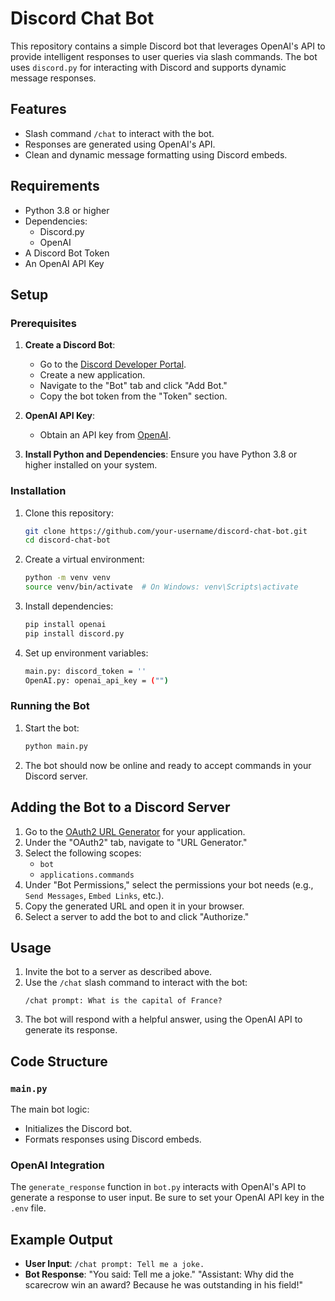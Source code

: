 # Discord Chat Bot

This repository contains a simple Discord bot that leverages OpenAI's API to provide intelligent responses to user queries via slash commands. The bot uses `discord.py` for interacting with Discord and supports dynamic message responses.

## Features
- Slash command `/chat` to interact with the bot.
- Responses are generated using OpenAI's API.
- Clean and dynamic message formatting using Discord embeds.

## Requirements

- Python 3.8 or higher
- Dependencies:
  - Discord.py
  - OpenAI
- A Discord Bot Token
- An OpenAI API Key

## Setup

### Prerequisites
1. **Create a Discord Bot**:
   - Go to the [Discord Developer Portal](https://discord.com/developers/applications).
   - Create a new application.
   - Navigate to the "Bot" tab and click "Add Bot."
   - Copy the bot token from the "Token" section.

2. **OpenAI API Key**:
   - Obtain an API key from [OpenAI](https://platform.openai.com/signup/).

3. **Install Python and Dependencies**:
   Ensure you have Python 3.8 or higher installed on your system.

### Installation
1. Clone this repository:
   ```bash
   git clone https://github.com/your-username/discord-chat-bot.git
   cd discord-chat-bot
   ```

2. Create a virtual environment:
   ```bash
   python -m venv venv
   source venv/bin/activate  # On Windows: venv\Scripts\activate
   ```

3. Install dependencies:
   ```bash
   pip install openai
   pip install discord.py
   ```

4. Set up environment variables:
   ```bash
   main.py: discord_token = ''
   OpenAI.py: openai_api_key = ("")
   ```

### Running the Bot
1. Start the bot:
   ```bash
   python main.py
   ```

2. The bot should now be online and ready to accept commands in your Discord server.

## Adding the Bot to a Discord Server
1. Go to the [OAuth2 URL Generator](https://discord.com/developers/applications) for your application.
2. Under the "OAuth2" tab, navigate to "URL Generator."
3. Select the following scopes:
   - `bot`
   - `applications.commands`
4. Under "Bot Permissions," select the permissions your bot needs (e.g., `Send Messages`, `Embed Links`, etc.).
5. Copy the generated URL and open it in your browser.
6. Select a server to add the bot to and click "Authorize."

## Usage

1. Invite the bot to a server as described above.
2. Use the `/chat` slash command to interact with the bot:
   ```
   /chat prompt: What is the capital of France?
   ```
3. The bot will respond with a helpful answer, using the OpenAI API to generate its response.

## Code Structure

### `main.py`
The main bot logic:
- Initializes the Discord bot.
- Formats responses using Discord embeds.

### OpenAI Integration
The `generate_response` function in `bot.py` interacts with OpenAI's API to generate a response to user input. Be sure to set your OpenAI API key in the `.env` file.

## Example Output
- **User Input**:
  `/chat prompt: Tell me a joke.`
- **Bot Response**:
  "You said: Tell me a joke."
  "Assistant: Why did the scarecrow win an award? Because he was outstanding in his field!"
